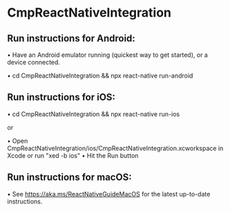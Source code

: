 # CmpReactNativeIntegration

## Run instructions for Android:
  • Have an Android emulator running (quickest way to get started), or a device connected.
  
  • cd CmpReactNativeIntegration && npx react-native run-android

## Run instructions for iOS:
  • cd CmpReactNativeIntegration && npx react-native run-ios
  
  or
  
  • Open CmpReactNativeIntegration/ios/CmpReactNativeIntegration.xcworkspace in Xcode or run "xed -b ios"
  • Hit the Run button

## Run instructions for macOS:
  • See https://aka.ms/ReactNativeGuideMacOS for the latest up-to-date instructions.
